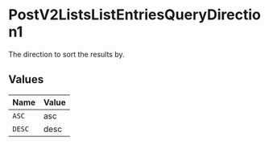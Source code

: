 # PostV2ListsListEntriesQueryDirection1

The direction to sort the results by.


## Values

| Name   | Value  |
| ------ | ------ |
| `ASC`  | asc    |
| `DESC` | desc   |
